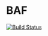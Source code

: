 # BAF

[![Build Status](https://github.com/kaptsanovb/BAF.jl/actions/workflows/CI.yml/badge.svg?branch=master)](https://github.com/kaptsanovb/BAF.jl/actions/workflows/CI.yml?query=branch%3Amaster)

